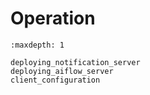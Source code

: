 # Operation

```{toctree}
:maxdepth: 1

deploying_notification_server
deploying_aiflow_server
client_configuration

```